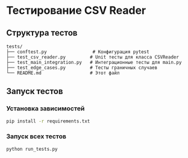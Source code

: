 # Тестирование CSV Reader
## Структура тестов
```
tests/
├── conftest.py                 # Конфигурация pytest
├── test_csv_reader.py         # Unit тесты для класса CSVReader
├── test_main_integration.py   # Интеграционные тесты для main.py
├── test_edge_cases.py         # Тесты граничных случаев
└── README.md                  # Этот файл
```

## Запуск тестов

### Установка зависимостей
```bash
pip install -r requirements.txt
```

### Запуск всех тестов
```bash
python run_tests.py
```